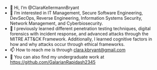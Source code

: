 - 💼 Hi, I’m @ClaraKellermannBryant
- 👀 I’m interested in IT Management, Secure Software Engineering, DevSecOps, Reverse Engineering, Information Systems Security, Network Management, and Cyberbiosecurity.
- 🌱 I previously learned different penetration testing techniques, digital forensics with incident response, and advanced attacks through the MITRE ATT&CK Framework. Additionally, I learned cognitive factors in how and why attacks occur through ethical frameworks.
- 📫 How to reach me is through clara.kbryant@gmail.com
- 🦄 You can also find my undergraduate work at https://github.com/GalarianRapidash2345

<!---
Please feel free to view my projects and bookmark my e-portfolio.
--->
